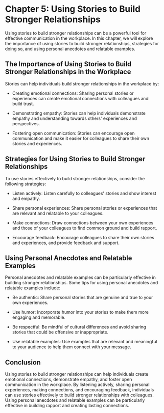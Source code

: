 Chapter 5: Using Stories to Build Stronger Relationships
========================================================

Using stories to build stronger relationships can be a powerful tool for effective communication in the workplace. In this chapter, we will explore the importance of using stories to build stronger relationships, strategies for doing so, and using personal anecdotes and relatable examples.

The Importance of Using Stories to Build Stronger Relationships in the Workplace
--------------------------------------------------------------------------------

Stories can help individuals build stronger relationships in the workplace by:

* Creating emotional connections: Sharing personal stories or experiences can create emotional connections with colleagues and build trust.

* Demonstrating empathy: Stories can help individuals demonstrate empathy and understanding towards others' experiences and perspectives.

* Fostering open communication: Stories can encourage open communication and make it easier for colleagues to share their own stories and experiences.

Strategies for Using Stories to Build Stronger Relationships
------------------------------------------------------------

To use stories effectively to build stronger relationships, consider the following strategies:

* Listen actively: Listen carefully to colleagues' stories and show interest and empathy.

* Share personal experiences: Share personal stories or experiences that are relevant and relatable to your colleagues.

* Make connections: Draw connections between your own experiences and those of your colleagues to find common ground and build rapport.

* Encourage feedback: Encourage colleagues to share their own stories and experiences, and provide feedback and support.

Using Personal Anecdotes and Relatable Examples
-----------------------------------------------

Personal anecdotes and relatable examples can be particularly effective in building stronger relationships. Some tips for using personal anecdotes and relatable examples include:

* Be authentic: Share personal stories that are genuine and true to your own experiences.

* Use humor: Incorporate humor into your stories to make them more engaging and memorable.

* Be respectful: Be mindful of cultural differences and avoid sharing stories that could be offensive or inappropriate.

* Use relatable examples: Use examples that are relevant and meaningful to your audience to help them connect with your message.

Conclusion
----------

Using stories to build stronger relationships can help individuals create emotional connections, demonstrate empathy, and foster open communication in the workplace. By listening actively, sharing personal experiences, making connections, and encouraging feedback, individuals can use stories effectively to build stronger relationships with colleagues. Using personal anecdotes and relatable examples can be particularly effective in building rapport and creating lasting connections.
